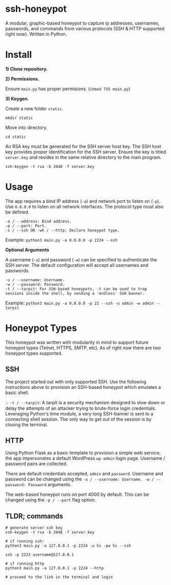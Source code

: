 # ssh-honeypot

A modular, graphic-based honeypot to capture ip addresses, usernames, passwords, and commands from various protocols (SSH & HTTP supported right now). Written in Python.

# Install

**1) Clone repository.**

**2) Permissions.**

Ensure `main.py` has proper permisions. (`chmod 755 main.py`)

**3) Keygen.**

Create a new folder `static`. 

`mkdir static`

Move into directory.

`cd static`

An RSA key must be generated for the SSH server host key. The SSH host key provides proper identification for the SSH server. Ensure the key is titled `server.key` and resides in the same relative directory to the main program.

`ssh-keygen -t rsa -b 2048 -f server.key`

# Usage

The app requires a bind IP address (`-a`) and network port to listen on (`-p`). Use `0.0.0.0` to listen on all network interfaces. The protocol type must also be defined.

```
-a / --address: Bind address.
-p / --port: Port.
-s / --ssh OR -wh / --http: Declare honeypot type.
```

Example: `python3 main.py -a 0.0.0.0 -p 2224 --ssh`

**Optional Arguments**

A username (`-u`) and password (`-w`) can be specified to authenticate the SSH server. The default configuration will accept all usernames and passwords.

```
-u / --username: Username.
-w / --password: Password.
-t / --tarpit: For SSH-based honeypots, -t can be used to trap sessions inside the shell, by sending a 'endless' SSH banner.
```

Example: `python3 main.py -a 0.0.0.0 -p 22 --ssh -u admin -w admin --tarpit`

# Honeypot Types
This honeypot was written with modularity in mind to support future honeypot types (Telnet, HTTPS, SMTP, etc). As of right now there are two honeypot types supported.

## SSH
The project started out with only supported SSH. Use the following instructions above to provision an SSH-based honeypot which emulates a basic shell.

💡 `-t / --tarpit`: A tarpit is a security mechanism designed to slow down or delay the attempts of an attacker trying to brute-force login credentials. Leveraging Python's time module, a very long SSH-banner is sent to a connecting shell session. The only way to get out of the session is by closing the terminal. 

## HTTP
Using Python Flask as a basic template to provision a simple web service, the app impersonates a default WordPress `wp-admin` login page. Username / password pairs are collected.

There are default credentials accepted, `admin` and `password`. Username and password can be changed using the `-u / --username: Username.
-w / --password: Password` arguments.

The web-based honeypot runs on port 4000 by default. This can be changed using the `-p / --port` flag option.

## TLDR; commands

```
# generate server ssh key
ssh-keygen -t rsa -b 2048 -f server.key

# if running ssh:
python3 main.py -a 127.0.0.1 -p 2224 -u hi -pw hi --ssh

ssh -p 2223 username@127.0.0.1

# if running http
python3 main.py -a 127.0.0.1 -p 2224 --http

# proceed to the link in the terminal and login
```
